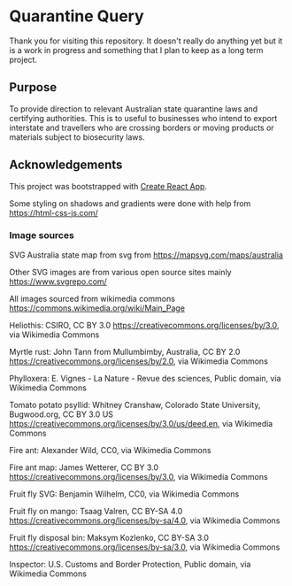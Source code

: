 # Quarantine Query

Thank you for visiting this repository. It doesn't really do anything yet but it is a work in progress and something that I plan to keep as a long term project.

## Purpose

To provide direction to relevant Australian state quarantine laws and certifying authorities. This is to useful to businesses who intend to export interstate and travellers who are crossing borders or moving products or materials subject to biosecurity laws.

## Acknowledgements

This project was bootstrapped with [Create React App](https://github.com/facebook/create-react-app).

Some styling on shadows and gradients were done with help from <https://html-css-js.com/>

### Image sources

SVG Australia state map from svg from <https://mapsvg.com/maps/australia>

Other SVG images are from various open source sites mainly <https://www.svgrepo.com/>

All images sourced from wikimedia commons <https://commons.wikimedia.org/wiki/Main_Page>

Heliothis: CSIRO, CC BY 3.0 <https://creativecommons.org/licenses/by/3.0>, via Wikimedia Commons

Myrtle rust: John Tann from Mullumbimby, Australia, CC BY 2.0 <https://creativecommons.org/licenses/by/2.0>, via Wikimedia Commons

Phylloxera: E. Vignes - La Nature - Revue des sciences, Public domain, via Wikimedia Commons

Tomato potato psyllid: Whitney Cranshaw, Colorado State University, Bugwood.org, CC BY 3.0 US <https://creativecommons.org/licenses/by/3.0/us/deed.en>, via Wikimedia Commons

Fire ant: Alexander Wild, CC0, via Wikimedia Commons

Fire ant map: James Wetterer, CC BY 3.0 <https://creativecommons.org/licenses/by/3.0>, via Wikimedia Commons

Fruit fly SVG: Benjamin Wilhelm, CC0, via Wikimedia Commons

Fruit fly on mango: Tsaag Valren, CC BY-SA 4.0 <https://creativecommons.org/licenses/by-sa/4.0>, via Wikimedia Commons

Fruit fly disposal bin: Maksym Kozlenko, CC BY-SA 3.0 <https://creativecommons.org/licenses/by-sa/3.0>, via Wikimedia Commons

Inspector: U.S. Customs and Border Protection, Public domain, via Wikimedia Commons
